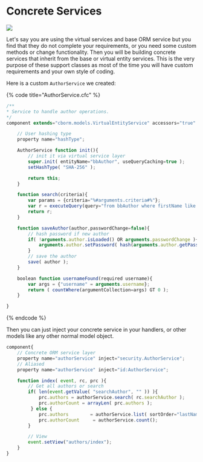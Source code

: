 # Concrete Services

![](https://github.com/ColdBox/cbox-cborm/wiki/ConcreteORMServices.jpg)

Let's say you are using the virtual services and base ORM service but you find that they do not complete your requirements, or you need some custom methods or change functionality. Then you will be building concrete services that inherit from the base or virtual entity services. This is the very purpose of these support classes as most of the time you will have custom requirements and your own style of coding.&#x20;

Here is a custom `AuthorService` we created:

{% code title="AuthorService.cfc" %}
```javascript
/**
* Service to handle author operations.
*/
component extends="cborm.models.VirtualEntityService" accessors="true" singleton{

    // User hashing type
    property name="hashType";

    AuthorService function init(){
        // init it via virtual service layer
        super.init( entityName="bbAuthor", useQueryCaching=true );
        setHashType( "SHA-256" );

        return this;
    }

    function search(criteria){
        var params = {criteria="%#arguments.criteria#%"};
        var r = executeQuery(query="from bbAuthor where firstName like :criteria OR lastName like :criteria OR email like :criteria",params=params,asQuery=false);
        return r;
    }

    function saveAuthor(author,passwordChange=false){
        // hash password if new author
        if( !arguments.author.isLoaded() OR arguments.passwordChange ){
            arguments.author.setPassword( hash(arguments.author.getPassword(), getHashType()) );
        }
        // save the author
        save( author );
    }

    boolean function usernameFound(required username){
        var args = {"username" = arguments.username};
        return ( countWhere(argumentCollection=args) GT 0 );
    }

}
```
{% endcode %}

Then you can just inject your concrete service in your handlers, or other models like any other normal model object.

```javascript
component{
    // Concrete ORM service layer
    property name="authorService" inject="security.AuthorService";
    // Aliased 
    property name="authorService" inject="id:AuthorService";

    function index( event, rc, prc ){
        // Get all authors or search
        if( len(event.getValue( "searchAuthor", "" )) ){
            prc.authors = authorService.search( rc.searchAuthor );
            prc.authorCount = arrayLen( prc.authors );
         } else {
            prc.authors        = authorService.list( sortOrder="lastName desc", asQuery=false );
            prc.authorCount     = authorService.count();
        }

        // View
        event.setView("authors/index");
    }
}
```
